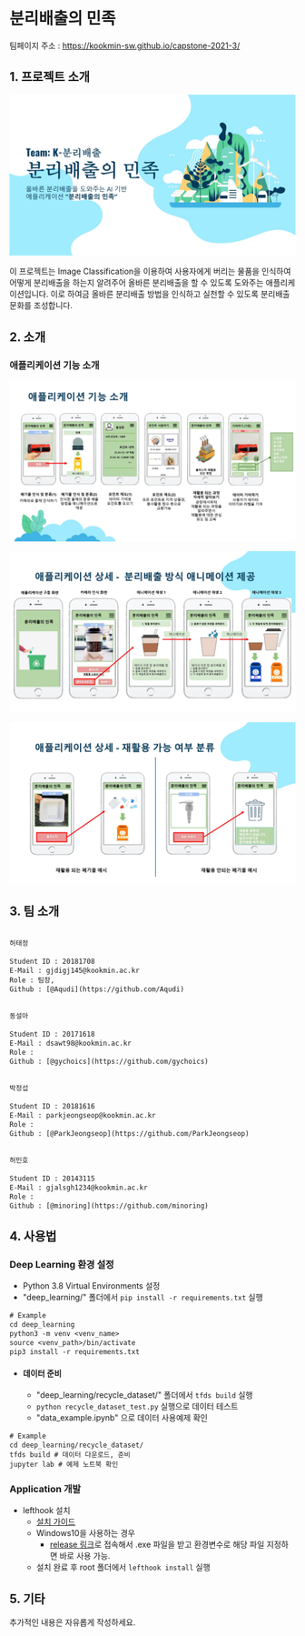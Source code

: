 # 분리배출의 민족

팀페이지 주소 : https://kookmin-sw.github.io/capstone-2021-3/


## 1. 프로젝트 소개

![프로젝트 소개](./Docs/img/0001.jpg)

이 프로젝트는 Image Classification을 이용하여 사용자에게 버리는 물품을 인식하여 어떻게 분리배출을 하는지 알려주어 올바른 분리배출을 할 수 있도록 도와주는 애플리케이션입니다.
이로 하여금 올바른 분리배출 방법을 인식하고 실천할 수 있도록 분리배출 문화를 조성합니다.


## 2. 소개

### 애플리케이션 기능 소개

![애플리케이션 기능](./Docs/img/0005.jpg)

![애플리케이션 상세](./Docs/img/0007.jpg)

![애플리케이션 상세](./Docs/img/0008.jpg)

## 3. 팀 소개
```

허태정

Student ID : 20181708
E-Mail : gjdigj145@kookmin.ac.kr
Role : 팀장, 
Github : [@Aqudi](https://github.com/Aqudi)

```

```

동설아

Student ID : 20171618
E-Mail : dsawt98@kookmin.ac.kr
Role : 
Github : [@gychoics](https://github.com/gychoics)

```

```

박정섭

Student ID : 20181616
E-Mail : parkjeongseop@kookmin.ac.kr
Role : 
Github : [@ParkJeongseop](https://github.com/ParkJeongseop)

```

```

허민호

Student ID : 20143115
E-Mail : gjalsgh1234@kookmin.ac.kr
Role : 
Github : [@minoring](https://github.com/minoring)

```


## 4. 사용법

### Deep Learning 환경 설정
- Python 3.8 Virtual Environments 설정
- "deep_learning/" 폴더에서 `pip install -r requirements.txt` 실행
```shell
# Example
cd deep_learning
python3 -m venv <venv_name> 
source <venv_path>/bin/activate
pip3 install -r requirements.txt
```
- #### 데이터 준비
  - "deep_learning/recycle_dataset/" 폴더에서 `tfds build` 실행
  - `python recycle_dataset_test.py` 실행으로 데이터 테스트
  - "data_example.ipynb" 으로 데이터 사용예제 확인
```shell
# Example
cd deep_learning/recycle_dataset/
tfds build # 데이터 다운로드, 준비
jupyter lab # 예제 노트북 확인
```

### Application 개발
+ lefthook 설치
  + [설치 가이드](https://github.com/Arkweid/lefthook/blob/master/docs/full_guide.md)
  + Windows10을 사용하는 경우
    + [release 링크](https://github.com/Arkweid/lefthook/releases)로 접속해서 .exe 파일을 받고 환경변수로 해당 파일 지정하면 바로 사용 가능.
  + 설치 완료 후 root 폴더에서 `lefthook install` 실행

## 5. 기타

추가적인 내용은 자유롭게 작성하세요.

